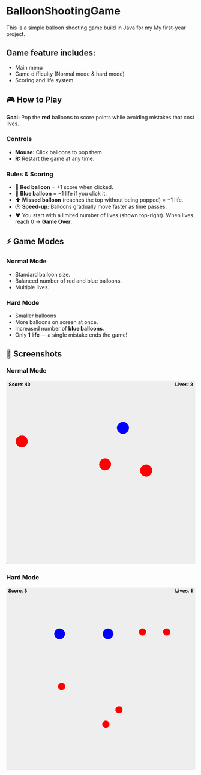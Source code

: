 # BalloonShootingGame
This is a simple balloon shooting game build in Java for my My first-year project.
## Game feature includes:
- Main menu
- Game difficulty (Normal mode & hard mode)
- Scoring and life system

## 🎮 How to Play

**Goal:** Pop the **red** balloons to score points while avoiding mistakes that cost lives.

### Controls
- **Mouse:** Click balloons to pop them.
- **R:** Restart the game at any time.

### Rules & Scoring
- 🔴 **Red balloon** = +1 score when clicked.
- 🔵 **Blue balloon** = −1 life if you click it.
- ⬆️ **Missed balloon** (reaches the top without being popped) = −1 life.
- 🕒 **Speed-up:** Balloons gradually move faster as time passes.
- ❤️ You start with a limited number of lives (shown top-right). When lives reach 0 → **Game Over**.

## ⚡ Game Modes

### Normal Mode
- Standard balloon size.  
- Balanced number of red and blue balloons.  
- Multiple lives.  

### Hard Mode
- Smaller balloons  
- More balloons on screen at once.  
- Increased number of **blue balloons**.  
- Only **1 life** — a single mistake ends the game!

## 📸 Screenshots

### Normal Mode
![Normal Mode](Normal%20mode.png)

### Hard Mode
![Hard Mode](Hard%20mode.png)
